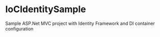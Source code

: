IoCIdentitySample
=================

Sample ASP.Net MVC project with Identity Framework and DI container configuration
